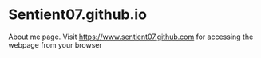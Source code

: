 # Sentient07.github.io
About me page. Visit https://www.sentient07.github.com for accessing the webpage from your browser
